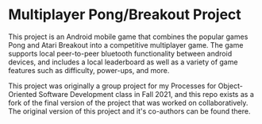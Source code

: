 # Multiplayer Pong/Breakout Project

This project is an Android mobile game that combines the popular games Pong and Atari Breakout into a competitive multiplayer game. The game supports local peer-to-peer bluetooth functionality between android devices, and includes a local leaderboard as well as a variety of game features such as difficulty, power-ups, and more.

This project was originally a group project for my Processes for Object-Oriented Software Development class in Fall 2021, and this repo exists as a fork of the final version of the project that was worked on collaboratively. The original version of this project and it's co-authors can be found there.
